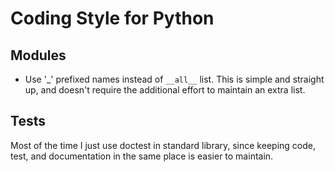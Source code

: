 Coding Style for Python
=======================

## Modules

- Use '_' prefixed names instead of ``__all__`` list.
  This is simple and straight up, and doesn't require the additional effort to maintain an extra list.

## Tests

Most of the time I just use doctest in standard library, since keeping code, test, and documentation in the same place is easier to maintain.